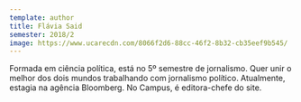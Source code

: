 ```yaml
---
template: author
title: Flávia Said
semester: 2018/2
image: https://www.ucarecdn.com/8066f2d6-88cc-46f2-8b32-cb35eef9b545/
---
```

Formada em ciência política, está no 5º semestre de jornalismo. Quer unir o melhor dos dois mundos trabalhando com jornalismo político. Atualmente, estagia na agência Bloomberg. No Campus, é editora-chefe do site.

